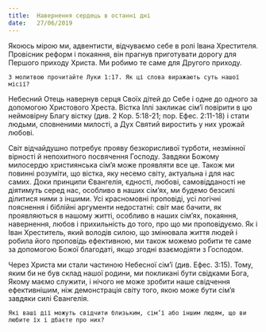 ```yaml
---
title:  Навернення сердець в останні дні
date:   27/06/2019
---
```


Якоюсь мірою ми, адвентисти, відчуваємо себе в ролі Івана Хрестителя. Провісник реформ і покаяння, він прагнув приготувати дорогу для Першого приходу Христа. Ми робимо те саме для Другого приходу.

`З молитвою прочитайте Луки 1:17. Як ці слова виражають суть нашої місії?`

Небесний Отець навернув серця Своїх дітей до Себе і одне до одного за допомогою Христового Хреста. Вістка Іллі закликає сім’ї повірити в цю неймовірну Благу вістку (див. 2 Кор. 5:18-21; пор. Ефес. 2:11-18) і стати людьми, сповненими милості, а Дух Святий виростить у них урожай любові.

Світ відчайдушно потребує прояву безкорисливої турботи, незмінної вірності й непохитного посвячення Господу. Завдяки Божому милосердю християнська сім’я може проявляти все це. Також ми повинні розуміти, що вістка, яку несемо світу, актуальна і для нас самих. Доки принципи Євангелія, єдності, любові, самовідданості не діятимуть серед нас, особливо в наших сім’ях, ми будемо безсилі ділитися ними з іншими. Усі красномовні проповіді, усі логічні пояснення і біблійні аргументи недостатні: світ має бачити, як проявляються в нашому житті, особливо в наших сім’ях, покаяння, навернення, любов і прихильність до того, про що ми проповідуємо. Як і Іван Хреститель, який володів силою, що змінювала життя людей і робила його проповідь ефективною, ми також можемо робити те саме за допомогою Божої благодаті, якщо згодні взаємодіяти з Господом.

Через Христа ми стали частиною Небесної сім’ї (див. Ефес. 3:15). Тому, яким би не був склад нашої родини, ми покликані бути свідками Бога, Якому маємо служити, і нічого не може зробити наше свідчення ефективнішим, ніж демонстрація світу того, якою може бути сім’я завдяки силі Євангелія.

`Які ваші дії можуть свідчити близьким, сім’ї або іншим людям, що ви любите їх і дбаєте про них?`